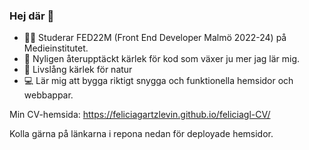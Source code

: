 ### Hej där 👋

- 👩‍💻 Studerar FED22M (Front End Developer Malmö 2022-24) på Medieinstitutet.
- 💜 Nyligen återupptäckt kärlek för kod som växer ju mer jag lär mig.
- 🌳 Livslång kärlek för natur
- 💻 Lär mig att bygga riktigt snygga och funktionella hemsidor och webbappar.

Min CV-hemsida: https://feliciagartzlevin.github.io/feliciagl-CV/

Kolla gärna på länkarna i repona nedan för deployade hemsidor.


<!--
**FeliciaGartzLevin/FeliciaGartzLevin** is a ✨ _special_ ✨ repository because its `README.md` (this file) appears on your GitHub profile.

Here are some ideas to get you started:

- 🔭 I’m currently working on ...
- 🌱 I’m currently learning ...
- 👯 I’m looking to collaborate on ...
- 🤔 I’m looking for help with ...
- 💬 Ask me about ...
- 📫 How to reach me: ...
- 😄 Pronouns: ...
- ⚡ Fun fact: ...
-->
